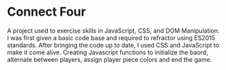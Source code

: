 # Connect Four

A project used to exercise skills in JavaScript, CSS, and DOM Manipulation. I was first given a basic code base and required to refractor using ES2015 standards. After bringing the code up to date, I used CSS and JavaScript to make it come alive. Creating Javascript functions to initialize the baord, alternate between players, assign player piece colors and end the game. 
